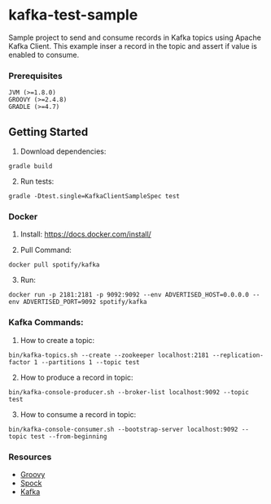 # kafka-test-sample

Sample project to send and consume records in Kafka topics using Apache Kafka Client. This example inser a record in the topic and assert if value is enabled to consume.

### Prerequisites

```shell
JVM (>=1.8.0)
GROOVY (>=2.4.8)
GRADLE (>=4.7)
```

## Getting Started

1) Download dependencies:
```shell
gradle build
```

2) Run tests:
```shell
gradle -Dtest.single=KafkaClientSampleSpec test
```

### Docker

1) Install: https://docs.docker.com/install/

2) Pull Command:
```shell
docker pull spotify/kafka
```

3) Run:
```shell
docker run -p 2181:2181 -p 9092:9092 --env ADVERTISED_HOST=0.0.0.0 --env ADVERTISED_PORT=9092 spotify/kafka
```

### Kafka Commands:

1) How to create a topic:
```shell
bin/kafka-topics.sh --create --zookeeper localhost:2181 --replication-factor 1 --partitions 1 --topic test
```

2) How to produce a record in topic:
```shell
bin/kafka-console-producer.sh --broker-list localhost:9092 --topic test
```

3) How to consume a record in topic:
```shell
bin/kafka-console-consumer.sh --bootstrap-server localhost:9092 --topic test --from-beginning
```

### Resources
* [Groovy](http://groovy-lang.org/)
* [Spock](http://spockframework.org/)
* [Kafka](https://kafka.apache.org/documentation/)
